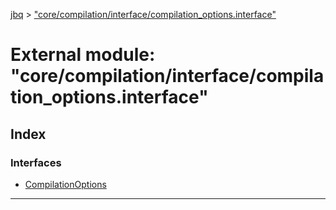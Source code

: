 [jbq](../README.md) > ["core/compilation/interface/compilation_options.interface"](../modules/_core_compilation_interface_compilation_options_interface_.md)

# External module: "core/compilation/interface/compilation_options.interface"

## Index

### Interfaces

* [CompilationOptions](../interfaces/_core_compilation_interface_compilation_options_interface_.compilationoptions.md)

---

